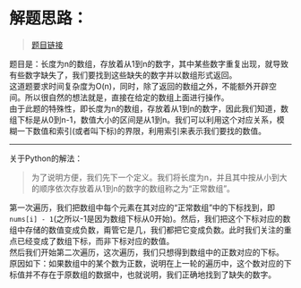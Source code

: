 # 解题思路：
>[题目链接](https://leetcode.com/problems/find-all-numbers-disappeared-in-an-array/description/)

题目是：长度为n的数组，存放着从1到n的数字，其中某些数字重复出现，就导致有些数字缺失了，我们要找到这些缺失的数字并以数组形式返回。  
这道题要求时间复杂度为O(n)，同时，除了返回的数组之外，不能额外开辟空间。所以很自然的想法就是，直接在给定的数组上面进行操作。  
由于此题的特殊性，即长度为n的数组，存放着从1到n的数字，因此我们知道，数组下标是从0到n-1，数值大小的区间是从1到n。我们可以利用这个对应关系，模糊一下数值和索引(或者叫下标)的界限，利用索引来表示我们要找的数值。

---
关于Python的解法：  
>为了说明方便，我们先下一个定义。我们将长度为n，并且其中按从小到大的顺序依次存放着从1到n的数字的数组称之为“正常数组”。

第一次遍历，我们把数组中每个元素在其对应的“正常数组”中的下标找到，即`nums[i] - 1`(之所以-1是因为数组下标从0开始)。然后，我们把这个下标对应的数组中存储的数值变成负数，甭管它是几，我们都把它变成负数。此时我们关注的重点已经变成了数组下标，而非下标对应的数值。  
然后我们开始第二次遍历，这次遍历，我们只想得到数组中的正数对应的下标。  
原因如下：如果数组中的某个数为正数，说明在上一轮的遍历中，这个数对应的下标值并不存在于原数组的数据中，也就说明，我们正确地找到了缺失的数字。